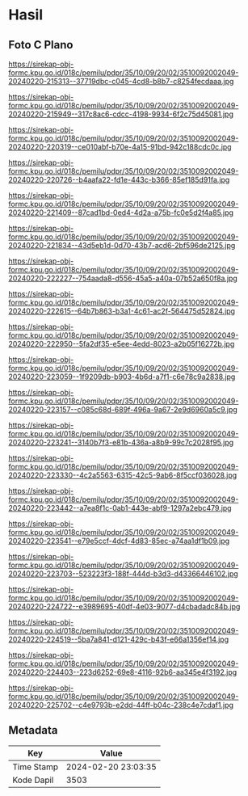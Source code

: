# Hasil

## Foto C Plano

https://sirekap-obj-formc.kpu.go.id/018c/pemilu/pdpr/35/10/09/20/02/3510092002049-20240220-215313--37719dbc-c045-4cd8-b8b7-c8254fecdaaa.jpg

https://sirekap-obj-formc.kpu.go.id/018c/pemilu/pdpr/35/10/09/20/02/3510092002049-20240220-215949--317c8ac6-cdcc-4198-9934-6f2c75d45081.jpg

https://sirekap-obj-formc.kpu.go.id/018c/pemilu/pdpr/35/10/09/20/02/3510092002049-20240220-220319--ce010abf-b70e-4a15-91bd-942c188cdc0c.jpg

https://sirekap-obj-formc.kpu.go.id/018c/pemilu/pdpr/35/10/09/20/02/3510092002049-20240220-220726--b4aafa22-fd1e-443c-b366-85ef185d91fa.jpg

https://sirekap-obj-formc.kpu.go.id/018c/pemilu/pdpr/35/10/09/20/02/3510092002049-20240220-221409--87cad1bd-0ed4-4d2a-a75b-fc0e5d2f4a85.jpg

https://sirekap-obj-formc.kpu.go.id/018c/pemilu/pdpr/35/10/09/20/02/3510092002049-20240220-221834--43d5eb1d-0d70-43b7-acd6-2bf596de2125.jpg

https://sirekap-obj-formc.kpu.go.id/018c/pemilu/pdpr/35/10/09/20/02/3510092002049-20240220-222227--754aada8-d556-45a5-a40a-07b52a650f8a.jpg

https://sirekap-obj-formc.kpu.go.id/018c/pemilu/pdpr/35/10/09/20/02/3510092002049-20240220-222615--64b7b863-b3a1-4c61-ac2f-564475d52824.jpg

https://sirekap-obj-formc.kpu.go.id/018c/pemilu/pdpr/35/10/09/20/02/3510092002049-20240220-222950--5fa2df35-e5ee-4edd-8023-a2b05f16272b.jpg

https://sirekap-obj-formc.kpu.go.id/018c/pemilu/pdpr/35/10/09/20/02/3510092002049-20240220-223059--1f9209db-b903-4b6d-a7f1-c6e78c9a2838.jpg

https://sirekap-obj-formc.kpu.go.id/018c/pemilu/pdpr/35/10/09/20/02/3510092002049-20240220-223157--c085c68d-689f-496a-9a67-2e9d6960a5c9.jpg

https://sirekap-obj-formc.kpu.go.id/018c/pemilu/pdpr/35/10/09/20/02/3510092002049-20240220-223241--3140b7f3-e81b-436a-a8b9-99c7c2028f95.jpg

https://sirekap-obj-formc.kpu.go.id/018c/pemilu/pdpr/35/10/09/20/02/3510092002049-20240220-223330--4c2a5563-6315-42c5-9ab6-8f5ccf036028.jpg

https://sirekap-obj-formc.kpu.go.id/018c/pemilu/pdpr/35/10/09/20/02/3510092002049-20240220-223442--a7ea8f1c-0ab1-443e-abf9-1297a2ebc479.jpg

https://sirekap-obj-formc.kpu.go.id/018c/pemilu/pdpr/35/10/09/20/02/3510092002049-20240220-223541--e79e5ccf-4dcf-4d83-85ec-a74aa1df1b09.jpg

https://sirekap-obj-formc.kpu.go.id/018c/pemilu/pdpr/35/10/09/20/02/3510092002049-20240220-223703--523223f3-188f-444d-b3d3-d43366446102.jpg

https://sirekap-obj-formc.kpu.go.id/018c/pemilu/pdpr/35/10/09/20/02/3510092002049-20240220-224722--e3989695-40df-4e03-9077-d4cbadadc84b.jpg

https://sirekap-obj-formc.kpu.go.id/018c/pemilu/pdpr/35/10/09/20/02/3510092002049-20240220-224519--5ba7a841-d121-429c-b43f-e66a1356ef14.jpg

https://sirekap-obj-formc.kpu.go.id/018c/pemilu/pdpr/35/10/09/20/02/3510092002049-20240220-224403--223d6252-69e8-4116-92b6-aa345e4f3192.jpg

https://sirekap-obj-formc.kpu.go.id/018c/pemilu/pdpr/35/10/09/20/02/3510092002049-20240220-225702--c4e9793b-e2dd-44ff-b04c-238c4e7cdaf1.jpg


## Metadata

| Key        | Value               |
| ---------- | ------------------- |
| Time Stamp | 2024-02-20 23:03:35 |
| Kode Dapil | 3503                |



